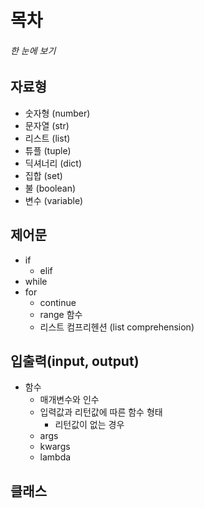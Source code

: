 # 목차
###### 한 눈에 보기

## 자료형
- 숫자형 (number)
- 문자열 (str)
- 리스트 (list)
- 튜플 (tuple)
- 딕셔너리 (dict)
- 집합 (set)
- 불 (boolean)
- 변수 (variable)

## 제어문
- if
    - elif
- while
- for
    - continue
    - range 함수
    - 리스트 컴프리헨션 (list comprehension)

## 입출력(input, output)
- 함수
    - 매개변수와 인수
    - 입력값과 리턴값에 따른 함수 형태
        - 리턴값이 없는 경우
    - args
    - kwargs
    - lambda

## 클래스